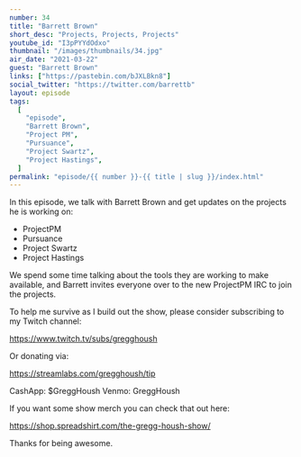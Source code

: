 ```yaml
---
number: 34
title: "Barrett Brown"
short_desc: "Projects, Projects, Projects"
youtube_id: "I3pPYYdOdxo"
thumbnail: "/images/thumbnails/34.jpg"
air_date: "2021-03-22"
guest: "Barrett Brown"
links: ["https://pastebin.com/bJXLBkn8"]
social_twitter: "https://twitter.com/barrettb"
layout: episode
tags:
  [
    "episode",
    "Barrett Brown",
    "Project PM",
    "Pursuance",
    "Project Swartz",
    "Project Hastings",
  ]
permalink: "episode/{{ number }}-{{ title | slug }}/index.html"
---
```


In this episode, we talk with Barrett Brown and get updates on the projects he is working on:

- ProjectPM
- Pursuance
- Project Swartz
- Project Hastings

We spend some time talking about the tools they are working to make available, and Barrett invites everyone over to the new ProjectPM IRC to join the projects.

To help me survive as I build out the show, please consider subscribing to my Twitch channel:

https://www.twitch.tv/subs/gregghoush​​

Or donating via:

https://streamlabs.com/gregghoush/tip​​

CashApp: $GreggHoush
Venmo: GreggHoush

If you want some show merch you can check that out here:

https://shop.spreadshirt.com/the-gregg-housh-show/

Thanks for being awesome.
